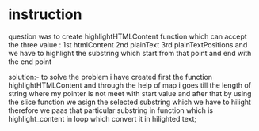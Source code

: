 # instruction
question was to create highlightHTMLContent function which can accept the three value :
1st htmlContent
2nd plainText
3rd plainTextPositions
and we have to highlight the substring which start from that point and end with the end point

solution:- to solve the problem i have created first 
the function highlightHTMLContent and through the help of map i goes till the length of string where my pointer is not meet with start value and after that by using the slice function we asign the selected substring which we have to hilight therefore we paas that particular substring in function which is highlight_content in loop which convert it in hilighted text;
